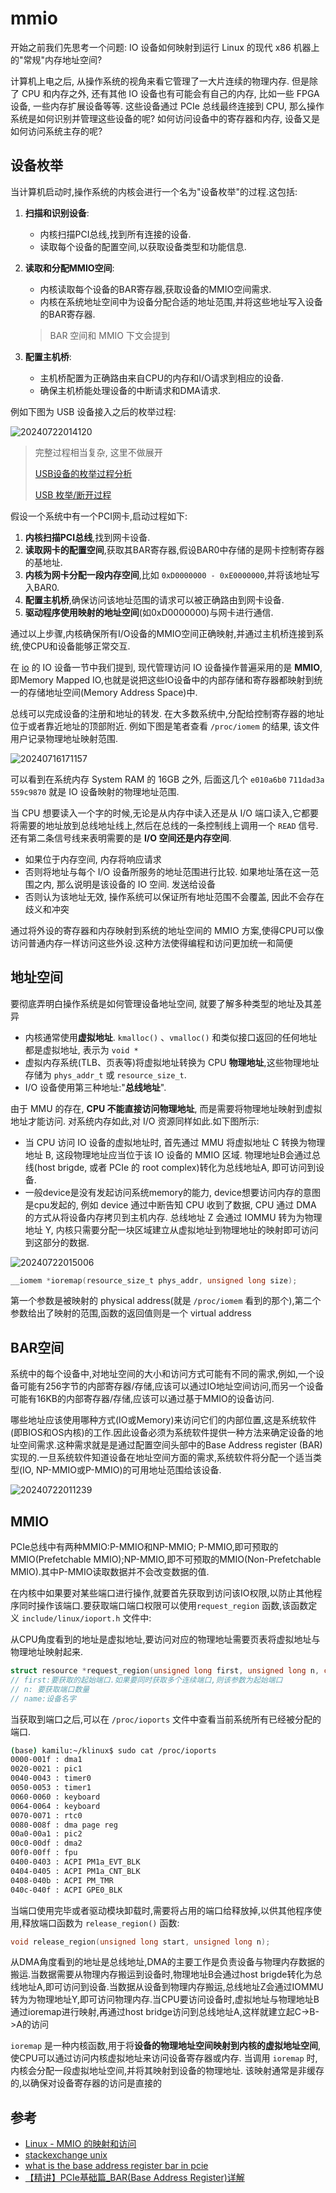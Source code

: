 
# mmio

开始之前我们先思考一个问题: IO 设备如何映射到运行 Linux 的现代 x86 机器上的"常规"内存地址空间?

计算机上电之后, 从操作系统的视角来看它管理了一大片连续的物理内存. 但是除了 CPU 和内存之外, 还有其他 IO 设备也有可能会有自己的内存, 比如一些 FPGA 设备, 一些内存扩展设备等等. 这些设备通过 PCIe 总线最终连接到 CPU, 那么操作系统是如何识别并管理这些设备的呢? 如何访问设备中的寄存器和内存, 设备又是如何访问系统主存的呢?

## 设备枚举

当计算机启动时,操作系统的内核会进行一个名为"设备枚举"的过程.这包括:

1. **扫描和识别设备**:
    - 内核扫描PCI总线,找到所有连接的设备.
    - 读取每个设备的配置空间,以获取设备类型和功能信息.

2. **读取和分配MMIO空间**:
    - 内核读取每个设备的BAR寄存器,获取设备的MMIO空间需求.
    - 内核在系统地址空间中为设备分配合适的地址范围,并将这些地址写入设备的BAR寄存器.

    > BAR 空间和 MMIO 下文会提到

3. **配置主机桥**:
    - 主机桥配置为正确路由来自CPU的内存和I/O请求到相应的设备.
    - 确保主机桥能处理设备的中断请求和DMA请求.

例如下图为 USB 设备接入之后的枚举过程:

![20240722014120](https://raw.githubusercontent.com/learner-lu/picbed/master/20240722014120.png)

> 完整过程相当复杂, 这里不做展开
>
> [USB设备的枚举过程分析](https://www.usbzh.com/article/detail-419.html)
> 
> [USB 枚举/断开过程](https://www.usbzh.com/article/detail-110.html)

假设一个系统中有一个PCI网卡,启动过程如下:
1. **内核扫描PCI总线**,找到网卡设备.
2. **读取网卡的配置空间**,获取其BAR寄存器,假设BAR0中存储的是网卡控制寄存器的基地址.
3. **内核为网卡分配一段内存空间**,比如 `0xD0000000 - 0xE0000000`,并将该地址写入BAR0.
4. **配置主机桥**,确保访问该地址范围的请求可以被正确路由到网卡设备.
5. **驱动程序使用映射的地址空间**(如0xD0000000)与网卡进行通信.

通过以上步骤,内核确保所有I/O设备的MMIO空间正确映射,并通过主机桥连接到系统,使CPU和设备能够正常交互.

在 [io](../arch/io.md) 的 IO 设备一节中我们提到, 现代管理访问 IO 设备操作普遍采用的是 **MMIO**,即Memory Mapped IO,也就是说把这些IO设备中的内部存储和寄存器都映射到统一的存储地址空间(Memory Address Space)中.

总线可以完成设备的注册和地址的转发. 在大多数系统中,分配给控制寄存器的地址位于或者靠近地址的顶部附近. 例如下图是笔者查看 `/proc/iomem` 的结果, 该文件用户记录物理地址映射范围.

![20240716171157](https://raw.githubusercontent.com/learner-lu/picbed/master/20240716171157.png)

可以看到在系统内存 System RAM 的 16GB 之外, 后面这几个 `e010a6b0` `711dad3a` `559c9870` 就是 IO 设备映射的物理地址范围.

当 CPU 想要读入一个字的时候,无论是从内存中读入还是从 I/O 端口读入,它都要将需要的地址放到总线地址线上,然后在总线的一条控制线上调用一个 `READ` 信号.还有第二条信号线来表明需要的是 **I/O 空间还是内存空间**.

- 如果位于内存空间, 内存将响应请求
- 否则将地址与每个 I/O 设备所服务的地址范围进行比较. 如果地址落在这一范围之内, 那么说明是该设备的 IO 空间. 发送给设备
- 否则认为该地址无效, 操作系统可以保证所有地址范围不会覆盖, 因此不会存在歧义和冲突

通过将外设的寄存器和内存映射到系统的地址空间的 MMIO 方案,使得CPU可以像访问普通内存一样访问这些外设.这种方法使得编程和访问更加统一和简便

## 地址空间

要彻底弄明白操作系统是如何管理设备地址空间, 就要了解多种类型的地址及其差异

- 内核通常使用**虚拟地址**. `kmalloc()` 、`vmalloc()` 和类似接口返回的任何地址都是虚拟地址, 表示为 `void *`
- 虚拟内存系统(TLB、页表等)将虚拟地址转换为 CPU **物理地址**,这些物理地址存储为 `phys_addr_t` 或 `resource_size_t`.
- I/O 设备使用第三种地址:"**总线地址**".

由于 MMU 的存在, **CPU 不能直接访问物理地址**, 而是需要将物理地址映射到虚拟地址才能访问. 对系统内存如此,对 I/O 资源同样如此.如下图所示:

- 当 CPU 访问 IO 设备的虚拟地址时, 首先通过 MMU 将虚拟地址 C 转换为物理地址 B, 这段物理地址应当位于该 IO 设备的 MMIO 区域. 物理地址B会通过总线(host brigde, 或者 PCIe 的 root complex)转化为总线地址A, 即可访问到设备.
- 一般device是没有发起访问系统memory的能力, device想要访问内存的意图是cpu发起的, 例如 device 通过中断告知 CPU 收到了数据, CPU 通过 DMA 的方式从将设备内存拷贝到主机内存. 总线地址 Z 会通过 IOMMU 转为为物理地址 Y, 内核只需要分配一块区域建立从虚拟地址到物理地址的映射即可访问到这部分的数据.

![20240722015006](https://raw.githubusercontent.com/learner-lu/picbed/master/20240722015006.png)

```c
__iomem *ioremap(resource_size_t phys_addr, unsigned long size);
```

第一个参数是被映射的 physical address(就是 `/proc/iomem` 看到的那个),第二个参数给出了映射的范围,函数的返回值则是一个 virtual address

## BAR空间

系统中的每个设备中,对地址空间的大小和访问方式可能有不同的需求,例如,一个设备可能有256字节的内部寄存器/存储,应该可以通过IO地址空间访问,而另一个设备可能有16KB的内部寄存器/存储,应该可以通过基于MMIO的设备访问.

哪些地址应该使用哪种方式(IO或Memory)来访问它们的内部位置,这是系统软件(即BIOS和OS内核)的工作.因此设备必须为系统软件提供一种方法来确定设备的地址空间需求.这种需求就是是通过配置空间头部中的Base Address register (BAR)实现的.一旦系统软件知道设备在地址空间方面的需求,系统软件将分配一个适当类型(IO, NP-MMIO或P-MMIO)的可用地址范围给该设备.

![20240722011239](https://raw.githubusercontent.com/learner-lu/picbed/master/20240722011239.png)

## MMIO

PCIe总线中有两种MMIO:P-MMIO和NP-MMIO; P-MMIO,即可预取的MMIO(Prefetchable MMIO);NP-MMIO,即不可预取的MMIO(Non-Prefetchable MMIO).其中P-MMIO读取数据并不会改变数据的值.


在内核中如果要对某些端口进行操作,就要首先获取到访问该IO权限,以防止其他程序同时操作该端口.要获取端口端口权限可以使用`request_region` 函数,该函数定义 `include/linux/ioport.h` 文件中:

从CPU角度看到的地址是虚拟地址,要访问对应的物理地址需要页表将虚拟地址与物理地址映射起来.

```c
struct resource *request_region(unsigned long first, unsigned long n, const char *name);
// first:要获取的起始端口.如果要同时获取多个连续端口,则该参数为起始端口
// n: 要获取端口数量
// name:设备名字
```

当获取到端口之后,可以在 `/proc/ioports` 文件中查看当前系统所有已经被分配的端口.

```bash
(base) kamilu:~/klinux$ sudo cat /proc/ioports
0000-001f : dma1
0020-0021 : pic1
0040-0043 : timer0
0050-0053 : timer1
0060-0060 : keyboard
0064-0064 : keyboard
0070-0071 : rtc0
0080-008f : dma page reg
00a0-00a1 : pic2
00c0-00df : dma2
00f0-00ff : fpu
0400-0403 : ACPI PM1a_EVT_BLK
0404-0405 : ACPI PM1a_CNT_BLK
0408-040b : ACPI PM_TMR
040c-040f : ACPI GPE0_BLK
```

当端口使用完毕或者驱动模块卸载时,需要将占用的端口给释放掉,以供其他程序使用,释放端口函数为 `release_region()` 函数:

```c
void release_region(unsigned long start, unsigned long n);
```

从DMA角度看到的地址是总线地址,DMA的主要工作是负责设备与物理内存数据的搬运.当数据需要从物理内存搬运到设备时,物理地址B会通过host brigde转化为总线地址A,即可访问到设备.当数据从设备到物理内存搬运,总线地址Z会通过IOMMU转为为物理地址Y,即可访问物理内存.当CPU要访问设备时,虚拟地址与物理地址B通过ioremap进行映射,再通过host bridge访问到总线地址A,这样就建立起C->B->A的访问

`ioremap` 是一种内核函数,用于将**设备的物理地址空间映射到内核的虚拟地址空间**,使CPU可以通过访问内核虚拟地址来访问设备寄存器或内存. 当调用 `ioremap` 时,内核会分配一段虚拟地址空间,并将其映射到设备的物理地址. 该映射通常是非缓存的,以确保对设备寄存器的访问是直接的

## 参考

- [Linux - MMIO 的映射和访问](https://zhuanlan.zhihu.com/p/609594794)
- [stackexchange unix](https://unix.stackexchange.com/questions/741710/how-does-mmio-get-routed-to-io-devices)
- [what is the base address register bar in pcie](https://stackoverflow.com/questions/30190050/what-is-the-base-address-register-bar-in-pcie)
- [【精讲】PCIe基础篇_BAR(Base Address Register)详解](https://blog.csdn.net/u013253075/article/details/119361574)